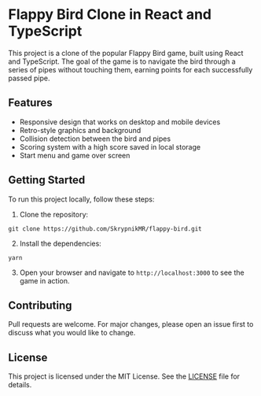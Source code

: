 # Flappy Bird Clone in React and TypeScript

This project is a clone of the popular Flappy Bird game, built using React and TypeScript. The goal of the game is to navigate the bird through a series of pipes without touching them, earning points for each successfully passed pipe.

## Features

- Responsive design that works on desktop and mobile devices
- Retro-style graphics and background
- Collision detection between the bird and pipes
- Scoring system with a high score saved in local storage
- Start menu and game over screen

## Getting Started

To run this project locally, follow these steps:

1. Clone the repository:

````git clone https://github.com/SkrypnikMR/flappy-bird.git````

2. Install the dependencies:

````yarn````

3. Open your browser and navigate to `http://localhost:3000` to see the game in action.

## Contributing

Pull requests are welcome. For major changes, please open an issue first to discuss what you would like to change.

## License

This project is licensed under the MIT License. See the [LICENSE](LICENSE) file for details.

